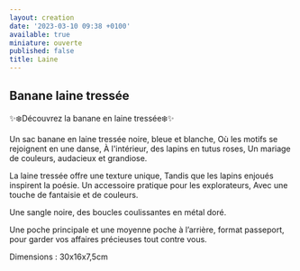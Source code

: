 ```yaml
---
layout: creation
date: '2023-03-10 09:38 +0100'
available: true
miniature: ouverte
published: false
title: Laine
---
```

## Banane laine tressée

✨❄️Découvrez la banane en laine tressée❄️✨

Un sac banane en laine tressée noire, bleue et blanche,
Où les motifs se rejoignent en une danse,
À l'intérieur, des lapins en tutus roses,
Un mariage de couleurs, audacieux et grandiose.

La laine tressée offre une texture unique,
Tandis que les lapins enjoués inspirent la poésie.
Un accessoire pratique pour les explorateurs,
Avec une touche de fantaisie et de couleurs.

Une sangle noire, des boucles coulissantes en métal doré.

Une poche principale et une moyenne poche à l’arrière, format passeport, pour garder vos affaires précieuses tout contre vous.

Dimensions : 30x16x7,5cm




